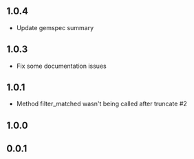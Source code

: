 ## 1.0.4
  - Update gemspec summary

## 1.0.3
  - Fix some documentation issues

## 1.0.1
  - Method filter_matched wasn't being called after truncate #2

## 1.0.0

## 0.0.1
